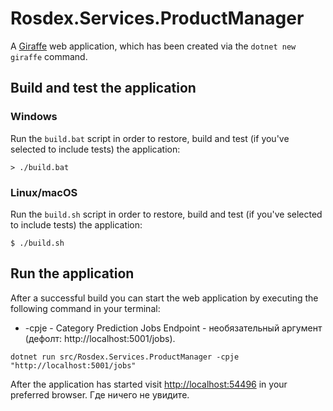 # Rosdex.Services.ProductManager

A [Giraffe](https://github.com/giraffe-fsharp/Giraffe) web application, which has been created via the `dotnet new giraffe` command.

## Build and test the application

### Windows

Run the `build.bat` script in order to restore, build and test (if you've selected to include tests) the application:

```
> ./build.bat
```

### Linux/macOS

Run the `build.sh` script in order to restore, build and test (if you've selected to include tests) the application:

```
$ ./build.sh
```

## Run the application

After a successful build you can start the web application by executing the following command in your terminal:

* -cpje - Category Prediction Jobs Endpoint - необязательный аргумент (дефолт: http://localhost:5001/jobs).

```
dotnet run src/Rosdex.Services.ProductManager -cpje "http://localhost:5001/jobs"
```

After the application has started visit [http://localhost:54496](http://localhost:54496) in your preferred browser. Где ничего не увидите.
